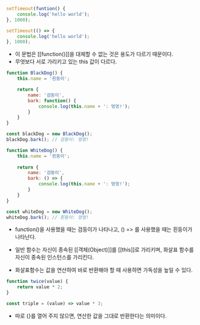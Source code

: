 
```jsx
setTimeout(funtion() {
	console.log('hello world');
}, 1000);
```



```jsx
setTimeout(() => {
	console.log('hello world');
}, 1000);
```

- 이 문법은 [[function()]]을 대체할 수 없는 것은 용도가 다르기 때문이다. 
- 무엇보다 서로 가리키고 있는 this 값이 다르다.

```jsx
function BlackDog() {
	this.name = '흰둥이';

	return {
		name: '검둥이',
		bark: function() {
			console.log(this.name + ': 멍멍!');
		}
	}
}

const blackDog = new BlackDog();
blackDog.bark(); // 검둥이: 멍멍!

function WhiteDog() {
	this.name = '흰둥이';
	
	return {
		name: '검둥이',
		bark: () => {
			console.log(this.name + ': 멍멍!');
		}
	}
}

const whiteDog = new WhiteDog();
whiteDog.bark(); // 흰둥이: 멍멍!
```

- function()을 사용했을 때는 검둥이가 나타나고, () => 를 사용했을 때는 흰둥이가 나타난다. 
- 일반 함수는 자신이 종속된 [[객체(Object)]]를 [[this]]로 가리키며, 화살표 함수를 자신이 종속된 인스턴스를 가리킨다.


- 화살표함수는 값을 연산하여 바로 반환해야 할 때 사용하면 가독성을 높일 수 있다.

```jsx
function twice(value) {
	return value * 2;
}

const triple = (value) => value * 3;
```

- 따로 {}를 열어 주지 않으면, 연산한 값을 그대로 반환한다는 의미이다.

